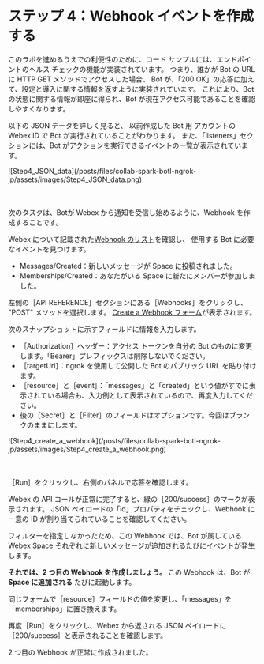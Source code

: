 # ステップ 4：Webhook イベントを作成する

このラボを進めるうえでの利便性のために、コード サンプルには、エンドポイントのヘルス チェックの機能が実装されています。
つまり、誰かが Bot の URL に HTTP GET メソッドでアクセスした場合、
Bot が、「200 OK」の応答に加えて、設定と導入に関する情報を返すように実装されています。
これにより、Bot の状態に関する情報が即座に得られ、Bot が現在アクセス可能であることを確認しやすくなります。

以下の JSON データを詳しく見ると、
以前作成した Bot 用 アカウントの Webex ID で Bot が実行されていることがわかります。
また、「listeners」セクションには、Bot がアクションを実行できるイベントの一覧が表示されています。

<div align="left">![Step4_JSON_data](/posts/files/collab-spark-botl-ngrok-jp/assets/images/Step4_JSON_data.png)</div><br/><br/>


次のタスクは、Botが Webex から通知を受信し始めるように、Webhook を作成することです。

Webex について記載された[Webhook のリスト](https://developer.ciscospark.com/webhooks-explained.html)を確認し、
使用する Bot に必要なイベントを見つけます。
- Messages/Created：新しいメッセージが Space に投稿されました。
- Memberships/Created：あなたがいる Space に新たにメンバーが参加しました。

左側の［API REFERENCE］セクションにある［Webhooks］をクリックし、
"POST" メソッドを選択します。
[Create a Webhook フォーム](https://developer.ciscospark.com/endpoint-webhooks-post.html)が表示されます。

次のスナップショットに示すフィールドに情報を入力します。
+ ［Authorization］ヘッダー：アクセス トークンを自分の Bot のものに変更します。「Bearer」プレフィックスは削除しないでください。
+ ［targetUrl］：ngrok を使用して公開した Bot のパブリック URL を貼り付けます。
+ ［resource］と［event］：「messages」と「created」という値がすでに表示されている場合も、入力例として表示されているので、再度入力してください。
+ 後の［Secret］と［Filter］のフィールドはオプションです。今回はブランクのままにします。

<div align="left">![Step4_create_a_webhook](/posts/files/collab-spark-botl-ngrok-jp/assets/images/Step4_create_a_webhook.png)</div><br/><br/>

［Run］をクリックし、右側のパネルで応答を確認します。

Webex の API コールが正常に完了すると、緑の［200/success］のマークが表示されます。
JSON ペイロードの「id」プロパティをチェックし、Webhook に一意の ID が割り当てられていることを確認してください。

フィルターを指定しなかったため、この Webhook では、Bot が属している Webex Space それぞれに新しいメッセージが追加されるたびにイベントが発生します。

**それでは、2 つ目の Webhook を作成しましょう。**
この Webhook は、Bot が **Space に追加される** たびに起動します。

同じフォームで［resource］フィールドの値を変更し、「messages」を「memberships」に置き換えます。

再度［Run］をクリックし、Webex から返される JSON ペイロードに［200/success］と表示されることを確認します。

2 つ目の Webhook が正常に作成されました。
